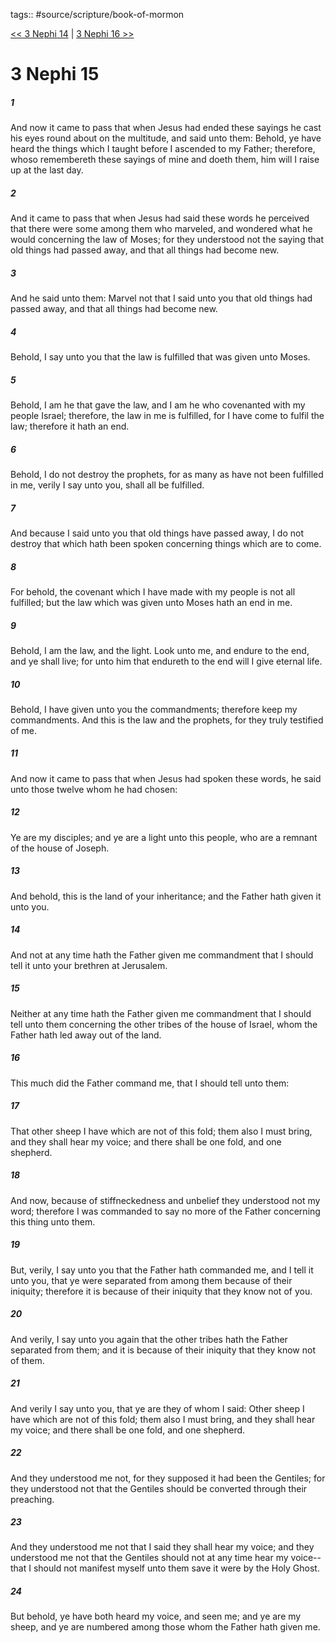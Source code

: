 tags:: #source/scripture/book-of-mormon

[<< 3 Nephi 14](/book-of-mormon/11_3_Nephi/3_Nephi_14.md) | [3 Nephi 16 >>](/book-of-mormon/11_3_Nephi/3_Nephi_16.md)

# 3 Nephi 15

##### 1

And now it came to pass that when Jesus had ended these sayings he cast his eyes round about on the multitude, and said unto them: Behold, ye have heard the things which I taught before I ascended to my Father; therefore, whoso remembereth these sayings of mine and doeth them, him will I raise up at the last day.

##### 2

And it came to pass that when Jesus had said these words he perceived that there were some among them who marveled, and wondered what he would concerning the law of Moses; for they understood not the saying that old things had passed away, and that all things had become new.

##### 3

And he said unto them: Marvel not that I said unto you that old things had passed away, and that all things had become new.

##### 4

Behold, I say unto you that the law is fulfilled that was given unto Moses.

##### 5

Behold, I am he that gave the law, and I am he who covenanted with my people Israel; therefore, the law in me is fulfilled, for I have come to fulfil the law; therefore it hath an end.

##### 6

Behold, I do not destroy the prophets, for as many as have not been fulfilled in me, verily I say unto you, shall all be fulfilled.

##### 7

And because I said unto you that old things have passed away, I do not destroy that which hath been spoken concerning things which are to come.

##### 8

For behold, the covenant which I have made with my people is not all fulfilled; but the law which was given unto Moses hath an end in me.

##### 9

Behold, I am the law, and the light. Look unto me, and endure to the end, and ye shall live; for unto him that endureth to the end will I give eternal life.

##### 10

Behold, I have given unto you the commandments; therefore keep my commandments. And this is the law and the prophets, for they truly testified of me.

##### 11

And now it came to pass that when Jesus had spoken these words, he said unto those twelve whom he had chosen:

##### 12

Ye are my disciples; and ye are a light unto this people, who are a remnant of the house of Joseph.

##### 13

And behold, this is the land of your inheritance; and the Father hath given it unto you.

##### 14

And not at any time hath the Father given me commandment that I should tell it unto your brethren at Jerusalem.

##### 15

Neither at any time hath the Father given me commandment that I should tell unto them concerning the other tribes of the house of Israel, whom the Father hath led away out of the land.

##### 16

This much did the Father command me, that I should tell unto them:

##### 17

That other sheep I have which are not of this fold; them also I must bring, and they shall hear my voice; and there shall be one fold, and one shepherd.

##### 18

And now, because of stiffneckedness and unbelief they understood not my word; therefore I was commanded to say no more of the Father concerning this thing unto them.

##### 19

But, verily, I say unto you that the Father hath commanded me, and I tell it unto you, that ye were separated from among them because of their iniquity; therefore it is because of their iniquity that they know not of you.

##### 20

And verily, I say unto you again that the other tribes hath the Father separated from them; and it is because of their iniquity that they know not of them.

##### 21

And verily I say unto you, that ye are they of whom I said: Other sheep I have which are not of this fold; them also I must bring, and they shall hear my voice; and there shall be one fold, and one shepherd.

##### 22

And they understood me not, for they supposed it had been the Gentiles; for they understood not that the Gentiles should be converted through their preaching.

##### 23

And they understood me not that I said they shall hear my voice; and they understood me not that the Gentiles should not at any time hear my voice--that I should not manifest myself unto them save it were by the Holy Ghost.

##### 24

But behold, ye have both heard my voice, and seen me; and ye are my sheep, and ye are numbered among those whom the Father hath given me.
